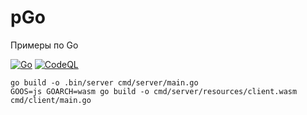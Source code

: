 # pGo
Примеры по Go

[![Go](https://github.com/BasePractice/pGo/actions/workflows/go.yml/badge.svg)](https://github.com/BasePractice/pGo/actions/workflows/go.yml)
[![CodeQL](https://github.com/BasePractice/pGo/actions/workflows/github-code-scanning/codeql/badge.svg)](https://github.com/BasePractice/pGo/actions/workflows/github-code-scanning/codeql)

```shell
go build -o .bin/server cmd/server/main.go
GOOS=js GOARCH=wasm go build -o cmd/server/resources/client.wasm cmd/client/main.go
```
